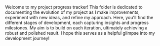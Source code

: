 Welcome to my project progress tracker! This folder is dedicated to documenting the evolution of my project as I make improvements, experiment with new ideas, and refine my approach. Here, you'll find the different stages of development, each capturing insights and progress milestones. My aim is to build on each iteration, ultimately achieving a robust and polished result. I hope this serves as a helpful glimpse into my development journey!
